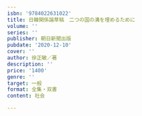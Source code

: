 ```yaml
---
isbn: '9784022631022'
title: 日韓関係論草稿　二つの国の溝を埋めるために
volume: ''
series: ''
publisher: 朝日新聞出版
pubdate: '2020-12-10'
cover: ''
author: 徐正敏／著
description: ''
price: '1400'
genre: ''
target: 一般
format: 全集・双書
content: 社会

---
```

